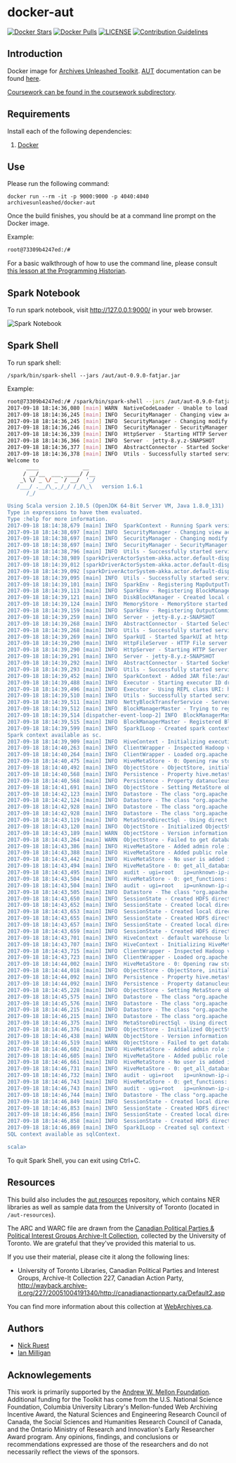 # docker-aut 
[![Docker Stars](https://img.shields.io/docker/stars/archivesunleashed/docker-aut.svg)](https://hub.docker.com/r/archivesunleashed/docker-aut/)
[![Docker Pulls](https://img.shields.io/docker/pulls/archivesunleashed/docker-aut.svg)](https://hub.docker.com/r/archivesunleashed/docker-aut/)
[![LICENSE](https://img.shields.io/badge/license-Apache-blue.svg?style=flat-square)](./LICENSE)
[![Contribution Guidelines](http://img.shields.io/badge/CONTRIBUTING-Guidelines-blue.svg)](./CONTRIBUTING.md)

## Introduction

Docker image for [Archives Unleashed Toolkit](https://github.com/archivesunleashed/aut). [AUT](https://github.com/archivesunleashed/aut) documentation can be found [here](http://docs.archivesunleashed.io/).

[Coursework can be found in the coursework subdirectory](https://github.com/archivesunleashed/docker-aut/tree/master/coursework).

## Requirements

Install each of the following dependencies:

1. [Docker](http://docs.archivesunleashed.io/)

## Use

Please run the following command:

`docker run --rm -it -p 9000:9000 -p 4040:4040 archivesunleashed/docker-aut`

Once the build finishes, you should be at a command line prompt on the Docker image.

Example:
```bash
root@73309b4247ed:/# 
```

For a basic walkthrough of how to use the command line, please consult [this lesson at the Programming Historian](http://programminghistorian.org/lessons/intro-to-bash).

## Spark Notebook

To run spark notebook, visit http://127.0.0.1:9000/ in your web browser. 

![Spark Notebook](https://cloud.githubusercontent.com/assets/218561/14062458/f8c6a842-f375-11e5-991b-c5d6a80c6f1a.png)

## Spark Shell

To run spark shell:

`/spark/bin/spark-shell --jars /aut/aut-0.9.0-fatjar.jar`

Example:
```bash
root@73309b4247ed:/# /spark/bin/spark-shell --jars /aut/aut-0.9.0-fatjar.jar 
2017-09-18 18:14:36,080 [main] WARN  NativeCodeLoader - Unable to load native-hadoop library for your platform... using builtin-java classes where applicable
2017-09-18 18:14:36,245 [main] INFO  SecurityManager - Changing view acls to: root
2017-09-18 18:14:36,245 [main] INFO  SecurityManager - Changing modify acls to: root
2017-09-18 18:14:36,246 [main] INFO  SecurityManager - SecurityManager: authentication disabled; ui acls disabled; users with view permissions: Set(root); users with modify permissions: Set(root)
2017-09-18 18:14:36,339 [main] INFO  HttpServer - Starting HTTP Server
2017-09-18 18:14:36,366 [main] INFO  Server - jetty-8.y.z-SNAPSHOT
2017-09-18 18:14:36,377 [main] INFO  AbstractConnector - Started SocketConnector@0.0.0.0:42794
2017-09-18 18:14:36,378 [main] INFO  Utils - Successfully started service 'HTTP class server' on port 42794.
Welcome to
      ____              __
     / __/__  ___ _____/ /__
    _\ \/ _ \/ _ `/ __/  '_/
   /___/ .__/\_,_/_/ /_/\_\   version 1.6.1
      /_/

Using Scala version 2.10.5 (OpenJDK 64-Bit Server VM, Java 1.8.0_131)
Type in expressions to have them evaluated.
Type :help for more information.
2017-09-18 18:14:38,679 [main] INFO  SparkContext - Running Spark version 1.6.1
2017-09-18 18:14:38,697 [main] INFO  SecurityManager - Changing view acls to: root
2017-09-18 18:14:38,697 [main] INFO  SecurityManager - Changing modify acls to: root
2017-09-18 18:14:38,697 [main] INFO  SecurityManager - SecurityManager: authentication disabled; ui acls disabled; users with view permissions: Set(root); users with modify permissions: Set(root)
2017-09-18 18:14:38,796 [main] INFO  Utils - Successfully started service 'sparkDriver' on port 40120.
2017-09-18 18:14:38,989 [sparkDriverActorSystem-akka.actor.default-dispatcher-4] INFO  Slf4jLogger - Slf4jLogger started
2017-09-18 18:14:39,012 [sparkDriverActorSystem-akka.actor.default-dispatcher-4] INFO  Remoting - Starting remoting
2017-09-18 18:14:39,092 [sparkDriverActorSystem-akka.actor.default-dispatcher-4] INFO  Remoting - Remoting started; listening on addresses :[akka.tcp://sparkDriverActorSystem@172.17.0.2:40926]
2017-09-18 18:14:39,095 [main] INFO  Utils - Successfully started service 'sparkDriverActorSystem' on port 40926.
2017-09-18 18:14:39,101 [main] INFO  SparkEnv - Registering MapOutputTracker
2017-09-18 18:14:39,113 [main] INFO  SparkEnv - Registering BlockManagerMaster
2017-09-18 18:14:39,121 [main] INFO  DiskBlockManager - Created local directory at /tmp/blockmgr-22d5fba8-1f98-4261-be6e-49f4b55e3dfa
2017-09-18 18:14:39,124 [main] INFO  MemoryStore - MemoryStore started with capacity 511.1 MB
2017-09-18 18:14:39,159 [main] INFO  SparkEnv - Registering OutputCommitCoordinator
2017-09-18 18:14:39,259 [main] INFO  Server - jetty-8.y.z-SNAPSHOT
2017-09-18 18:14:39,268 [main] INFO  AbstractConnector - Started SelectChannelConnector@0.0.0.0:4040
2017-09-18 18:14:39,268 [main] INFO  Utils - Successfully started service 'SparkUI' on port 4040.
2017-09-18 18:14:39,269 [main] INFO  SparkUI - Started SparkUI at http://172.17.0.2:4040
2017-09-18 18:14:39,290 [main] INFO  HttpFileServer - HTTP File server directory is /tmp/spark-d7587442-adbd-4d05-9df1-ce9593dea01c/httpd-43ffdd51-c990-4482-9377-015548f3ecee
2017-09-18 18:14:39,290 [main] INFO  HttpServer - Starting HTTP Server
2017-09-18 18:14:39,291 [main] INFO  Server - jetty-8.y.z-SNAPSHOT
2017-09-18 18:14:39,292 [main] INFO  AbstractConnector - Started SocketConnector@0.0.0.0:44561
2017-09-18 18:14:39,293 [main] INFO  Utils - Successfully started service 'HTTP file server' on port 44561.
2017-09-18 18:14:39,452 [main] INFO  SparkContext - Added JAR file:/aut/aut-0.9.0-fatjar.jar at http://172.17.0.2:44561/jars/aut-0.9.0-fatjar.jar with timestamp 1505758479451
2017-09-18 18:14:39,488 [main] INFO  Executor - Starting executor ID driver on host localhost
2017-09-18 18:14:39,496 [main] INFO  Executor - Using REPL class URI: http://172.17.0.2:42794
2017-09-18 18:14:39,510 [main] INFO  Utils - Successfully started service 'org.apache.spark.network.netty.NettyBlockTransferService' on port 44249.
2017-09-18 18:14:39,511 [main] INFO  NettyBlockTransferService - Server created on 44249
2017-09-18 18:14:39,512 [main] INFO  BlockManagerMaster - Trying to register BlockManager
2017-09-18 18:14:39,514 [dispatcher-event-loop-2] INFO  BlockManagerMasterEndpoint - Registering block manager localhost:44249 with 511.1 MB RAM, BlockManagerId(driver, localhost, 44249)
2017-09-18 18:14:39,515 [main] INFO  BlockManagerMaster - Registered BlockManager
2017-09-18 18:14:39,599 [main] INFO  SparkILoop - Created spark context..
Spark context available as sc.
2017-09-18 18:14:39,909 [main] INFO  HiveContext - Initializing execution hive, version 1.2.1
2017-09-18 18:14:40,263 [main] INFO  ClientWrapper - Inspected Hadoop version: 2.6.0
2017-09-18 18:14:40,264 [main] INFO  ClientWrapper - Loaded org.apache.hadoop.hive.shims.Hadoop23Shims for Hadoop version 2.6.0
2017-09-18 18:14:40,475 [main] INFO  HiveMetaStore - 0: Opening raw store with implemenation class:org.apache.hadoop.hive.metastore.ObjectStore
2017-09-18 18:14:40,492 [main] INFO  ObjectStore - ObjectStore, initialize called
2017-09-18 18:14:40,568 [main] INFO  Persistence - Property hive.metastore.integral.jdo.pushdown unknown - will be ignored
2017-09-18 18:14:40,568 [main] INFO  Persistence - Property datanucleus.cache.level2 unknown - will be ignored
2017-09-18 18:14:41,691 [main] INFO  ObjectStore - Setting MetaStore object pin classes with hive.metastore.cache.pinobjtypes="Table,StorageDescriptor,SerDeInfo,Partition,Database,Type,FieldSchema,Order"
2017-09-18 18:14:42,123 [main] INFO  Datastore - The class "org.apache.hadoop.hive.metastore.model.MFieldSchema" is tagged as "embedded-only" so does not have its own datastore table.
2017-09-18 18:14:42,124 [main] INFO  Datastore - The class "org.apache.hadoop.hive.metastore.model.MOrder" is tagged as "embedded-only" so does not have its own datastore table.
2017-09-18 18:14:42,928 [main] INFO  Datastore - The class "org.apache.hadoop.hive.metastore.model.MFieldSchema" is tagged as "embedded-only" so does not have its own datastore table.
2017-09-18 18:14:42,928 [main] INFO  Datastore - The class "org.apache.hadoop.hive.metastore.model.MOrder" is tagged as "embedded-only" so does not have its own datastore table.
2017-09-18 18:14:43,119 [main] INFO  MetaStoreDirectSql - Using direct SQL, underlying DB is DERBY
2017-09-18 18:14:43,120 [main] INFO  ObjectStore - Initialized ObjectStore
2017-09-18 18:14:43,189 [main] WARN  ObjectStore - Version information not found in metastore. hive.metastore.schema.verification is not enabled so recording the schema version 1.2.0
2017-09-18 18:14:43,264 [main] WARN  ObjectStore - Failed to get database default, returning NoSuchObjectException
2017-09-18 18:14:43,386 [main] INFO  HiveMetaStore - Added admin role in metastore
2017-09-18 18:14:43,388 [main] INFO  HiveMetaStore - Added public role in metastore
2017-09-18 18:14:43,442 [main] INFO  HiveMetaStore - No user is added in admin role, since config is empty
2017-09-18 18:14:43,494 [main] INFO  HiveMetaStore - 0: get_all_databases
2017-09-18 18:14:43,495 [main] INFO  audit - ugi=root	ip=unknown-ip-addr	cmd=get_all_databases	
2017-09-18 18:14:43,504 [main] INFO  HiveMetaStore - 0: get_functions: db=default pat=*
2017-09-18 18:14:43,504 [main] INFO  audit - ugi=root	ip=unknown-ip-addr	cmd=get_functions: db=default pat=*	
2017-09-18 18:14:43,505 [main] INFO  Datastore - The class "org.apache.hadoop.hive.metastore.model.MResourceUri" is tagged as "embedded-only" so does not have its own datastore table.
2017-09-18 18:14:43,650 [main] INFO  SessionState - Created HDFS directory: /tmp/hive/root
2017-09-18 18:14:43,652 [main] INFO  SessionState - Created local directory: /tmp/root
2017-09-18 18:14:43,653 [main] INFO  SessionState - Created local directory: /tmp/4e60933d-40ba-4917-8a74-42d0b8173766_resources
2017-09-18 18:14:43,655 [main] INFO  SessionState - Created HDFS directory: /tmp/hive/root/4e60933d-40ba-4917-8a74-42d0b8173766
2017-09-18 18:14:43,657 [main] INFO  SessionState - Created local directory: /tmp/root/4e60933d-40ba-4917-8a74-42d0b8173766
2017-09-18 18:14:43,659 [main] INFO  SessionState - Created HDFS directory: /tmp/hive/root/4e60933d-40ba-4917-8a74-42d0b8173766/_tmp_space.db
2017-09-18 18:14:43,701 [main] INFO  HiveContext - default warehouse location is /user/hive/warehouse
2017-09-18 18:14:43,707 [main] INFO  HiveContext - Initializing HiveMetastoreConnection version 1.2.1 using Spark classes.
2017-09-18 18:14:43,715 [main] INFO  ClientWrapper - Inspected Hadoop version: 2.6.0
2017-09-18 18:14:43,723 [main] INFO  ClientWrapper - Loaded org.apache.hadoop.hive.shims.Hadoop23Shims for Hadoop version 2.6.0
2017-09-18 18:14:44,002 [main] INFO  HiveMetaStore - 0: Opening raw store with implemenation class:org.apache.hadoop.hive.metastore.ObjectStore
2017-09-18 18:14:44,018 [main] INFO  ObjectStore - ObjectStore, initialize called
2017-09-18 18:14:44,092 [main] INFO  Persistence - Property hive.metastore.integral.jdo.pushdown unknown - will be ignored
2017-09-18 18:14:44,092 [main] INFO  Persistence - Property datanucleus.cache.level2 unknown - will be ignored
2017-09-18 18:14:45,228 [main] INFO  ObjectStore - Setting MetaStore object pin classes with hive.metastore.cache.pinobjtypes="Table,StorageDescriptor,SerDeInfo,Partition,Database,Type,FieldSchema,Order"
2017-09-18 18:14:45,575 [main] INFO  Datastore - The class "org.apache.hadoop.hive.metastore.model.MFieldSchema" is tagged as "embedded-only" so does not have its own datastore table.
2017-09-18 18:14:45,576 [main] INFO  Datastore - The class "org.apache.hadoop.hive.metastore.model.MOrder" is tagged as "embedded-only" so does not have its own datastore table.
2017-09-18 18:14:46,215 [main] INFO  Datastore - The class "org.apache.hadoop.hive.metastore.model.MFieldSchema" is tagged as "embedded-only" so does not have its own datastore table.
2017-09-18 18:14:46,215 [main] INFO  Datastore - The class "org.apache.hadoop.hive.metastore.model.MOrder" is tagged as "embedded-only" so does not have its own datastore table.
2017-09-18 18:14:46,375 [main] INFO  MetaStoreDirectSql - Using direct SQL, underlying DB is DERBY
2017-09-18 18:14:46,376 [main] INFO  ObjectStore - Initialized ObjectStore
2017-09-18 18:14:46,438 [main] WARN  ObjectStore - Version information not found in metastore. hive.metastore.schema.verification is not enabled so recording the schema version 1.2.0
2017-09-18 18:14:46,519 [main] WARN  ObjectStore - Failed to get database default, returning NoSuchObjectException
2017-09-18 18:14:46,602 [main] INFO  HiveMetaStore - Added admin role in metastore
2017-09-18 18:14:46,605 [main] INFO  HiveMetaStore - Added public role in metastore
2017-09-18 18:14:46,661 [main] INFO  HiveMetaStore - No user is added in admin role, since config is empty
2017-09-18 18:14:46,731 [main] INFO  HiveMetaStore - 0: get_all_databases
2017-09-18 18:14:46,732 [main] INFO  audit - ugi=root	ip=unknown-ip-addr	cmd=get_all_databases	
2017-09-18 18:14:46,743 [main] INFO  HiveMetaStore - 0: get_functions: db=default pat=*
2017-09-18 18:14:46,743 [main] INFO  audit - ugi=root	ip=unknown-ip-addr	cmd=get_functions: db=default pat=*	
2017-09-18 18:14:46,744 [main] INFO  Datastore - The class "org.apache.hadoop.hive.metastore.model.MResourceUri" is tagged as "embedded-only" so does not have its own datastore table.
2017-09-18 18:14:46,849 [main] INFO  SessionState - Created local directory: /tmp/ebb11fbb-def6-44a0-911d-77f7024dc293_resources
2017-09-18 18:14:46,853 [main] INFO  SessionState - Created HDFS directory: /tmp/hive/root/ebb11fbb-def6-44a0-911d-77f7024dc293
2017-09-18 18:14:46,856 [main] INFO  SessionState - Created local directory: /tmp/root/ebb11fbb-def6-44a0-911d-77f7024dc293
2017-09-18 18:14:46,858 [main] INFO  SessionState - Created HDFS directory: /tmp/hive/root/ebb11fbb-def6-44a0-911d-77f7024dc293/_tmp_space.db
2017-09-18 18:14:46,869 [main] INFO  SparkILoop - Created sql context (with Hive support)..
SQL context available as sqlContext.

scala>

```


To quit Spark Shell, you can exit using Ctrl+C.

## Resources

This build also includes the [aut resources](https://github.com/archivesunleashed/aut-resources) repository, which contains NER libraries as well as sample data from the University of Toronto (located in `/aut-resources`).

The ARC and WARC file are drawn from the [Canadian Political Parties & Political Interest Groups Archive-It Collection](https://archive-it.org/collections/227), collected by the University of Toronto. We are grateful that they've provided this material to us.

If you use their material, please cite it along the following lines:

- University of Toronto Libraries, Canadian Political Parties and Interest Groups, Archive-It Collection 227, Canadian Action Party, http://wayback.archive-it.org/227/20051004191340/http://canadianactionparty.ca/Default2.asp

You can find more information about this collection at [WebArchives.ca](http://webarchives.ca/about).

## Authors

- [Nick Ruest](https://github.com/ruebot)
- [Ian Milligan](https://github.com/ianmilligan1)

## Acknowlegements

This work is primarily supported by the [Andrew W. Mellon Foundation](https://uwaterloo.ca/arts/news/multidisciplinary-project-will-help-historians-unlock). Additional funding for the Toolkit has come from the U.S. National Science Foundation, Columbia University Library's Mellon-funded Web Archiving Incentive Award, the Natural Sciences and Engineering Research Council of Canada, the Social Sciences and Humanities Research Council of Canada, and the Ontario Ministry of Research and Innovation's Early Researcher Award program. Any opinions, findings, and conclusions or recommendations expressed are those of the researchers and do not necessarily reflect the views of the sponsors.
